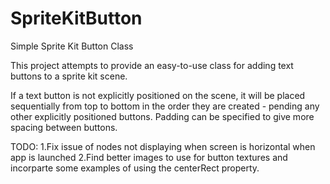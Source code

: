 SpriteKitButton
===============

Simple Sprite Kit Button Class

This project attempts to provide an easy-to-use class for adding text buttons to a sprite kit scene.

If a text button is not explicitly positioned on the scene, it will be placed sequentially from top to
bottom in the order they are created - pending any other explicitly positioned buttons.
Padding can be specified to give more spacing between buttons.

TODO: 
1.Fix issue of nodes not displaying when screen is horizontal when app is launched
2.Find better images to use for button textures and incorparte some examples of using the centerRect property.

